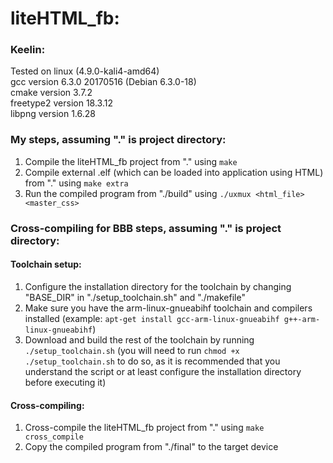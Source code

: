 # liteHTML_fb:

### Keelin:

Tested on linux (4.9.0-kali4-amd64)           <br/>
gcc version 6.3.0 20170516 (Debian 6.3.0-18)  <br/>
cmake version 3.7.2                           <br/>
freetype2 version 18.3.12                     <br/>
libpng version 1.6.28                         <br/>

### My steps, assuming "." is project directory:
1. Compile the liteHTML_fb project from "." using `make`
2. Compile external .elf (which can be loaded into application using HTML) from "." using `make extra`
3. Run the compiled program from "./build" using `./uxmux <html_file> <master_css>`

### Cross-compiling for BBB steps, assuming "." is project directory:

#### Toolchain setup:
1. Configure the installation directory for the toolchain by changing "BASE\_DIR" in "./setup_toolchain.sh" and "./makefile"
2. Make sure you have the arm-linux-gnueabihf toolchain and compilers installed (example: `apt-get install gcc-arm-linux-gnueabihf g++-arm-linux-gnueabihf`)
3. Download and build the rest of the toolchain by running `./setup_toolchain.sh`
 (you will need to run `chmod +x ./setup_toolchain.sh` to do so, as it is recommended that you understand the script
 or at least configure the installation directory before executing it)

#### Cross-compiling:
1. Cross-compile the liteHTML_fb project from "." using `make cross_compile`
2. Copy the compiled program from "./final" to the target device
